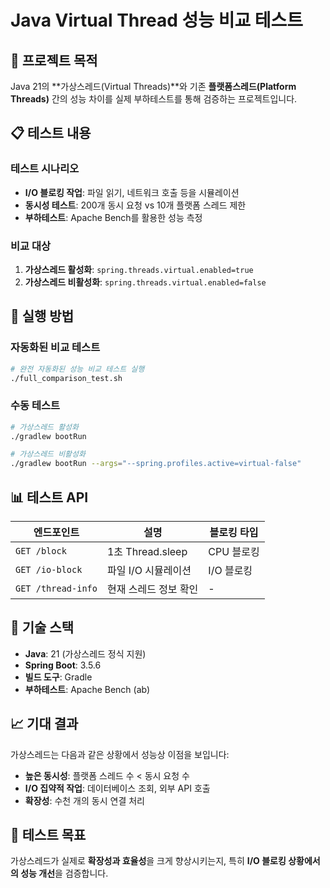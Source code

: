 # Java Virtual Thread 성능 비교 테스트

## 🎯 프로젝트 목적

Java 21의 **가상스레드(Virtual Threads)**와 기존 **플랫폼스레드(Platform Threads)** 간의 성능 차이를 실제 부하테스트를 통해 검증하는 프로젝트입니다.

## 📋 테스트 내용

### 테스트 시나리오
- **I/O 블로킹 작업**: 파일 읽기, 네트워크 호출 등을 시뮬레이션
- **동시성 테스트**: 200개 동시 요청 vs 10개 플랫폼 스레드 제한
- **부하테스트**: Apache Bench를 활용한 성능 측정

### 비교 대상
1. **가상스레드 활성화**: `spring.threads.virtual.enabled=true`
2. **가상스레드 비활성화**: `spring.threads.virtual.enabled=false`

## 🚀 실행 방법

### 자동화된 비교 테스트
```bash
# 완전 자동화된 성능 비교 테스트 실행
./full_comparison_test.sh
```

### 수동 테스트
```bash
# 가상스레드 활성화
./gradlew bootRun

# 가상스레드 비활성화
./gradlew bootRun --args="--spring.profiles.active=virtual-false"
```

## 📊 테스트 API

| 엔드포인트 | 설명 | 블로킹 타입 |
|-----------|------|------------|
| `GET /block` | 1초 Thread.sleep | CPU 블로킹 |
| `GET /io-block` | 파일 I/O 시뮬레이션 | I/O 블로킹 |
| `GET /thread-info` | 현재 스레드 정보 확인 | - |

## 🔧 기술 스택

- **Java**: 21 (가상스레드 정식 지원)
- **Spring Boot**: 3.5.6
- **빌드 도구**: Gradle
- **부하테스트**: Apache Bench (ab)

## 📈 기대 결과

가상스레드는 다음과 같은 상황에서 성능상 이점을 보입니다:

- **높은 동시성**: 플랫폼 스레드 수 < 동시 요청 수
- **I/O 집약적 작업**: 데이터베이스 조회, 외부 API 호출
- **확장성**: 수천 개의 동시 연결 처리

## 🎯 테스트 목표

가상스레드가 실제로 **확장성과 효율성**을 크게 향상시키는지, 특히 **I/O 블로킹 상황에서의 성능 개선**을 검증합니다.
